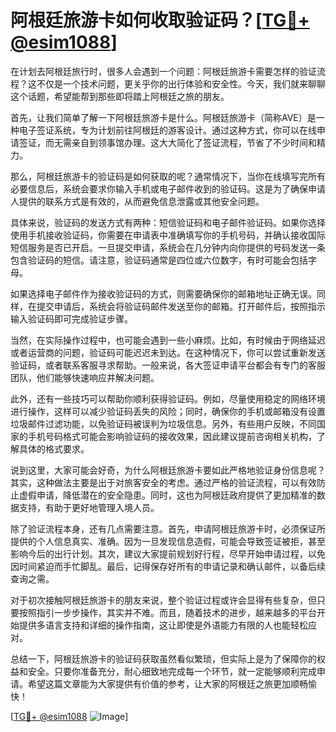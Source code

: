 # 阿根廷旅游卡如何收取验证码？[[TG💪+ @esim1088](https://t.me/s/esim1088)]

在计划去阿根廷旅行时，很多人会遇到一个问题：阿根廷旅游卡需要怎样的验证流程？这不仅是一个技术问题，更关乎你的出行体验和安全性。今天，我们就来聊聊这个话题，希望能帮到那些即将踏上阿根廷之旅的朋友。

首先，让我们简单了解一下阿根廷旅游卡是什么。阿根廷旅游卡（简称AVE）是一种电子签证系统，专为计划前往阿根廷的游客设计。通过这种方式，你可以在线申请签证，而无需亲自到领事馆办理。这大大简化了签证流程，节省了不少时间和精力。

那么，阿根廷旅游卡的验证码是如何获取的呢？通常情况下，当你在线填写完所有必要信息后，系统会要求你输入手机或电子邮件收到的验证码。这是为了确保申请人提供的联系方式是有效的，从而避免信息泄露或其他安全问题。

具体来说，验证码的发送方式有两种：短信验证码和电子邮件验证码。如果你选择使用手机接收验证码，你需要在申请表中准确填写你的手机号码，并确认接收国际短信服务是否已开启。一旦提交申请，系统会在几分钟内向你提供的号码发送一条包含验证码的短信。请注意，验证码通常是四位或六位数字，有时可能会包括字母。

如果选择电子邮件作为接收验证码的方式，则需要确保你的邮箱地址正确无误。同样，在提交申请后，系统会将验证码邮件发送至你的邮箱。打开邮件后，按照指示输入验证码即可完成验证步骤。

当然，在实际操作过程中，也可能会遇到一些小麻烦。比如，有时候由于网络延迟或者运营商的问题，验证码可能迟迟未到达。在这种情况下，你可以尝试重新发送验证码，或者联系客服寻求帮助。一般来说，各大签证申请平台都会有专门的客服团队，他们能够快速响应并解决问题。

此外，还有一些技巧可以帮助你顺利获得验证码。例如，尽量使用稳定的网络环境进行操作，这样可以减少验证码丢失的风险；同时，确保你的手机或邮箱没有设置垃圾邮件过滤功能，以免验证码被误判为垃圾信息。另外，有些用户反映，不同国家的手机号码格式可能会影响验证码的接收效果，因此建议提前咨询相关机构，了解具体的格式要求。

说到这里，大家可能会好奇，为什么阿根廷旅游卡要如此严格地验证身份信息呢？其实，这种做法主要是出于对旅客安全的考虑。通过严格的验证流程，可以有效防止虚假申请，降低潜在的安全隐患。同时，这也为阿根廷政府提供了更加精准的数据支持，有助于更好地管理入境人员。

除了验证流程本身，还有几点需要注意。首先，申请阿根廷旅游卡时，必须保证所提供的个人信息真实、准确。因为一旦发现信息造假，可能会导致签证被拒，甚至影响今后的出行计划。其次，建议大家提前规划好行程，尽早开始申请过程，以免因时间紧迫而手忙脚乱。最后，记得保存好所有的申请记录和确认邮件，以备后续查询之需。

对于初次接触阿根廷旅游卡的朋友来说，整个验证过程或许会显得有些复杂，但只要按照指引一步步操作，其实并不难。而且，随着技术的进步，越来越多的平台开始提供多语言支持和详细的操作指南，这让即使是外语能力有限的人也能轻松应对。

总结一下，阿根廷旅游卡的验证码获取虽然看似繁琐，但实际上是为了保障你的权益和安全。只要你准备充分，耐心细致地完成每一个环节，就一定能够顺利完成申请。希望这篇文章能为大家提供有价值的参考，让大家的阿根廷之旅更加顺畅愉快！

[[TG💪+ @esim1088](https://t.me/s/esim1088) ![Image](https://i.postimg.cc/4NQfJmqS/Snipaste-2025-05-13-00-14-12.png)]